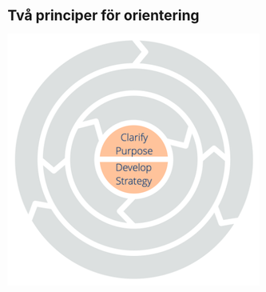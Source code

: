 # Två principer för orientering


![Two Principles for Orientation: Clarify Purpose – Develop Strategy](img/csf/csf-light-orientation.png)

